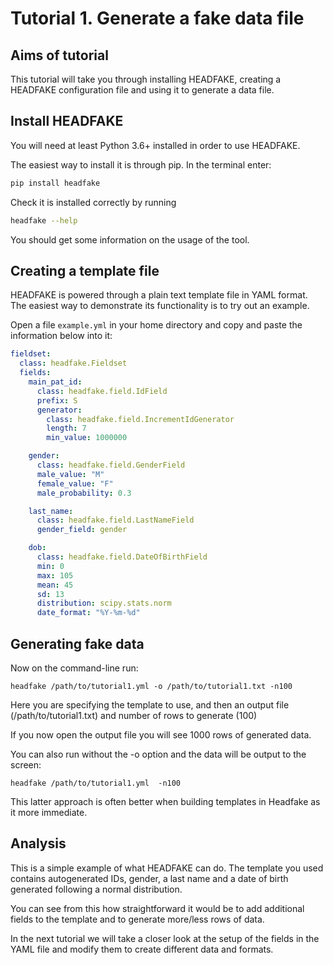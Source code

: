 # Tutorial 1. Generate a fake data file

## Aims of tutorial
This tutorial will take you through installing HEADFAKE, creating a HEADFAKE configuration file and using it to generate a data file.

## Install HEADFAKE

You will need at least Python 3.6+ installed in order to use HEADFAKE.

The easiest way to install it is through pip. In the terminal enter:


```bash
pip install headfake
```

Check it is installed correctly by running

```bash
headfake --help
```

You should get some information on the usage of the tool.

## Creating a template file

HEADFAKE is powered through a plain text template file in YAML format.
The easiest way to demonstrate its functionality is to try out an example.

Open a file `example.yml` in your home directory and copy and paste the information below into it:

```yaml
fieldset:
  class: headfake.Fieldset
  fields:
    main_pat_id:
      class: headfake.field.IdField
      prefix: S
      generator:
        class: headfake.field.IncrementIdGenerator
        length: 7
        min_value: 1000000

    gender:
      class: headfake.field.GenderField
      male_value: "M"
      female_value: "F"
      male_probability: 0.3

    last_name:
      class: headfake.field.LastNameField
      gender_field: gender

    dob:
      class: headfake.field.DateOfBirthField
      min: 0
      max: 105
      mean: 45
      sd: 13
      distribution: scipy.stats.norm
      date_format: "%Y-%m-%d"

```

## Generating fake data

Now on the command-line run:

```
headfake /path/to/tutorial1.yml -o /path/to/tutorial1.txt -n100
```

Here you are specifying the template to use, and then an output file (/path/to/tutorial1.txt) and number of rows to generate (100)

If you now open the output file you will see 1000 rows of generated data.

You can also run without the -o option and the data will be output to the screen:
```
headfake /path/to/tutorial1.yml  -n100
```

This latter approach is often better when building templates in Headfake as it more immediate.



## Analysis
This is a simple example of what HEADFAKE can do. The template you used contains autogenerated IDs, gender, a last name and a date of birth generated following a normal distribution.

You can see from this how straightforward it would be to add additional fields to the template and to generate more/less rows of data.

In the next tutorial we will take a closer look at the setup of the fields in the YAML file and modify them to create different data and formats.
